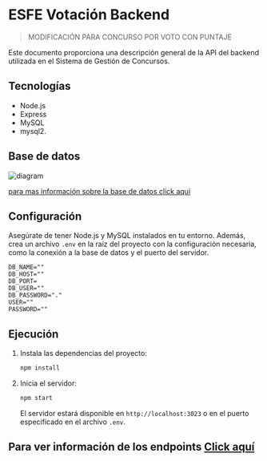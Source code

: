 # ESFE Votación Backend
> MODIFICACIÓN PARA CONCURSO POR VOTO CON PUNTAJE

Este documento proporciona una descripción general de la API del backend utilizada en el Sistema de Gestión de Concursos. 

## Tecnologías
- Node.js 
- Express 
- MySQL 
- mysql2.

## Base de datos

![diagram](./doc/diagram-calification.png.png)

[para mas información sobre la base de datos click aqui](./doc/database.sql)
## Configuración

Asegúrate de tener Node.js y MySQL instalados en tu entorno. Además, crea un archivo `.env` en la raíz del proyecto con la configuración necesaria, como la conexión a la base de datos y el puerto del servidor.

```
DB_NAME=""
DB_HOST=""
DB_PORT=
DB_USER=""
DB_PASSWORD="."
USER=""
PASSWORD=""
```

## Ejecución

1. Instala las dependencias del proyecto:

   ```bash
   npm install
   ```

2. Inicia el servidor:

   ```bash
   npm start
   ```

   El servidor estará disponible en `http://localhost:3023` o en el puerto especificado en el archivo `.env`.

## Para ver información de los endpoints [Click aquí](./doc/endpoints.md)